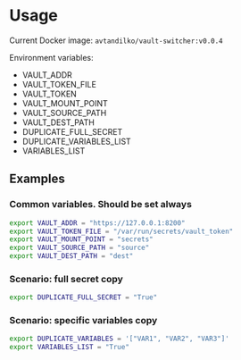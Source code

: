 # Usage

Current Docker image: `avtandilko/vault-switcher:v0.0.4`

Environment variables:

* VAULT_ADDR
* VAULT_TOKEN_FILE
* VAULT_TOKEN
* VAULT_MOUNT_POINT
* VAULT_SOURCE_PATH
* VAULT_DEST_PATH
* DUPLICATE_FULL_SECRET
* DUPLICATE_VARIABLES_LIST
* VARIABLES_LIST

## Examples

### Common variables. Should be set always

```sh
export VAULT_ADDR = "https://127.0.0.1:8200"
export VAULT_TOKEN_FILE = "/var/run/secrets/vault_token"
export VAULT_MOUNT_POINT = "secrets"
export VAULT_SOURCE_PATH = "source"
export VAULT_DEST_PATH = "dest"
```

### Scenario: full secret copy

```sh
export DUPLICATE_FULL_SECRET = "True"
```

### Scenario: specific variables copy

```sh
export DUPLICATE_VARIABLES = '["VAR1", "VAR2", "VAR3"]'
export VARIABLES_LIST = "True"
```
